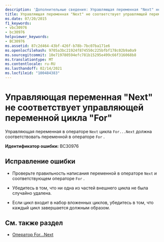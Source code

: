 ```yaml
---
description: 'Дополнительные сведения: Управляющая переменная "Next" не соответствует управляющей переменной цикла "for"'
title: Управляющая переменная "Next" не соответствует управляющей переменной цикла "For"
ms.date: 07/20/2015
f1_keywords:
- vbc30976
- bc30976
helpviewer_keywords:
- BC30976
ms.assetid: 87c2d464-43bf-426f-b78b-7bc07ba171e6
ms.openlocfilehash: 9705a3bc21924f874550c225bfbf178c02b9a0a9
ms.sourcegitcommit: 10e719780594efc781b15295e499c66f316068b8
ms.translationtype: MT
ms.contentlocale: ru-RU
ms.lasthandoff: 02/14/2021
ms.locfileid: "100484383"
---
```

# <a name="next-control-variable-does-not-match-for-loop-control-variable"></a>Управляющая переменная "Next" не соответствует управляющей переменной цикла "For"

Управляющая переменная в операторе `Next` цикла `For...Next` должна соответствовать переменной в операторе `For` .  
  
 **Идентификатор ошибки:** BC30976  
  
## <a name="to-correct-this-error"></a>Исправление ошибки  
  
- Проверьте правильность написания переменной в операторе `Next` и соответствующем операторе `For` .  
  
- Убедитесь в том, что ни одна из частей внешнего цикла не была случайно удалена.  
  
- Если цикл входит в набор вложенных циклов, убедитесь в том, что каждый цикл завершается должным образом.  
  
## <a name="see-also"></a>См. также раздел

- [Оператор For…Next](../language-reference/statements/for-next-statement.md)
